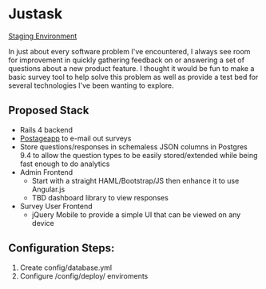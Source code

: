 # Justask

[Staging Environment](http://www.davidjconnolly.com/)

In just about every software problem I've encountered, I always see room for improvement in quickly gathering feedback on or answering a set of questions about a new product feature.  I thought it would be fun to make a basic survey tool to help solve this problem as well as provide a test bed for several technologies I've been wanting to explore.

## Proposed Stack
* Rails 4 backend
* [Postageapp](http://postageapp.com/) to e-mail out surveys
* Store questions/responses in schemaless JSON columns in Postgres 9.4 to allow the question types to be easily stored/extended while being fast enough to do analytics
* Admin Frontend
  * Start with a straight HAML/Bootstrap/JS then enhance it to use Angular.js
  * TBD dashboard library to view responses
* Survey User Frontend
  * jQuery Mobile to provide a simple UI that can be viewed on any device

## Configuration Steps:
1. Create config/database.yml
2. Configure /config/deploy/ enviroments
